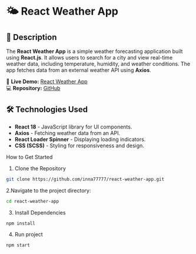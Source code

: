 # 🌤️ React Weather App

## 📌 Description
The **React Weather App** is a simple weather forecasting application built using **React.js**. It allows users to search for a city and view real-time weather data, including temperature, humidity, and weather conditions. The app fetches data from an external weather API using **Axios**.

🔗 **Live Demo:** [React Weather App](https://elegant-faun-789a87.netlify.app/)  
💻 **Repository:** [GitHub](https://github.com/inna77777/react-weather-app.git)

## 🛠 Technologies Used
- **React 18** - JavaScript library for UI components.
- **Axios** - Fetching weather data from an API.
- **React Loader Spinner** - Displaying loading indicators.
- **CSS (SCSS)** - Styling for responsiveness and design.

How to Get Started
1. Clone the Repository
  ```bash
git clone https://github.com/inna77777/react-weather-app.git
```
2.Navigate to the project directory:
```bash
cd react-weather-app
```
3. Install Dependencies
```bash
npm install
```
4. Run project
```bash
npm start
```
